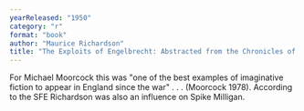 ```yaml
---
yearReleased: "1950"
category: "r"
format: "book"
author: "Maurice Richardson"
title: "The Exploits of Engelbrecht: Abstracted from the Chronicles of the Surrealist Sportsman's Club"
---
```

For  Michael Moorcock this was "one of the best examples of imaginative fiction to  appear in England since the war" . . . (Moorcock 1978). According to the  SFE  Richardson was also an influence on Spike Milligan.
 